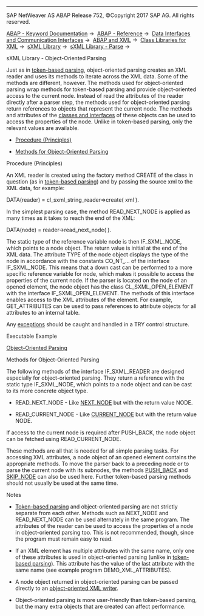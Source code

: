   

* * *

SAP NetWeaver AS ABAP Release 752, ©Copyright 2017 SAP AG. All rights reserved.

[ABAP - Keyword Documentation](https://help.sap.com/doc/abapdocu_752_index_htm/7.52/en-US/abenabap.htm) →  [ABAP - Reference](https://help.sap.com/doc/abapdocu_752_index_htm/7.52/en-US/abenabap_reference.htm) →  [Data Interfaces and Communication Interfaces](https://help.sap.com/doc/abapdocu_752_index_htm/7.52/en-US/abenabap_data_communication.htm) →  [ABAP and XML](https://help.sap.com/doc/abapdocu_752_index_htm/7.52/en-US/abenabap_xml.htm) →  [Class Libraries for XML](https://help.sap.com/doc/abapdocu_752_index_htm/7.52/en-US/abenabap_xml_libs.htm) →  [sXML Library](https://help.sap.com/doc/abapdocu_752_index_htm/7.52/en-US/abenabap_sxml_lib.htm) →  [sXML Library - Parse](https://help.sap.com/doc/abapdocu_752_index_htm/7.52/en-US/abenabap_sxml_lib_parse.htm) → 

sXML Library - Object-Oriented Parsing

Just as in [token-based parsing](https://help.sap.com/doc/abapdocu_752_index_htm/7.52/en-US/abenabap_sxml_lib_parse_iterative.htm), object-oriented parsing creates an XML reader and uses its methods to iterate across the XML data. Some of the methods are different, however. The methods used for object-oriented parsing wrap methods for token-based parsing and provide object-oriented access to the current node. Instead of read the attributes of the reader directly after a parser step, the methods used for object-oriented parsing return references to objects that represent the current node. The methods and attributes of the [classes and interfaces](https://help.sap.com/doc/abapdocu_752_index_htm/7.52/en-US/abenabap_sxml_lib_entities.htm) of these objects can be used to access the properties of the node. Unlike in token-based parsing, only the relevant values are available.

-   [Procedure (Principles)](#@@ITOC@@ABENABAP_SXML_LIB_PARSE_OO_1)

-   [Methods for Object-Oriented Parsing](#@@ITOC@@ABENABAP_SXML_LIB_PARSE_OO_2)

Procedure (Principles)

An XML reader is created using the factory method CREATE of the class in question (as in [token-based parsing](https://help.sap.com/doc/abapdocu_752_index_htm/7.52/en-US/abenabap_sxml_lib_parse_iterative.htm)) and by passing the source xml to the XML data, for example:

DATA(reader) = cl\_sxml\_string\_reader=>create( xml ).

In the simplest parsing case, the method READ\_NEXT\_NODE is applied as many times as it takes to reach the end of the XML:

DATA(node) = reader->read\_next\_node( ).

The static type of the reference variable node is then IF\_SXML\_NODE, which points to a node object. The return value is initial at the end of the XML data. The attribute TYPE of the node object displays the type of the node in accordance with the constants CO\_NT\_... of the interface IF\_SXML\_NODE. This means that a down cast can be performed to a more specific reference variable for node, which makes it possible to access the properties of the current node. If the parser is located on the node of an opened element, the node object has the class CL\_SXML\_OPEN\_ELEMENT with the interface IF\_SXML\_OPEN\_ELEMENT. The methods of this interface enables access to the XML attributes of the element. For example, GET\_ATTRIBUTES can be used to pass references to attribute objects for all attributes to an internal table.

Any [exceptions](https://help.sap.com/doc/abapdocu_752_index_htm/7.52/en-US/abenabap_sxml_lib_exceptions.htm) should be caught and handled in a TRY control structure.

Executable Example

[Object-Oriented Parsing](https://help.sap.com/doc/abapdocu_752_index_htm/7.52/en-US/abensxml_oo_parsing_abexa.htm)

Methods for Object-Oriented Parsing

The following methods of the interface IF\_SXML\_READER are designed especially for object-oriented parsing. They return a reference with the static type IF\_SXML\_NODE, which points to a node object and can be cast to its more concrete object type.

-   READ\_NEXT\_NODE - Like [NEXT\_NODE](https://help.sap.com/doc/abapdocu_752_index_htm/7.52/en-US/abenabap_sxml_lib_parse_iterative.htm) but with the return value NODE.

-   READ\_CURRENT\_NODE - Like [CURRENT\_NODE](https://help.sap.com/doc/abapdocu_752_index_htm/7.52/en-US/abenabap_sxml_lib_parse_iterative.htm) but with the return value NODE.

If access to the current node is required after PUSH\_BACK, the node object can be fetched using READ\_CURRENT\_NODE.

These methods are all that is needed for all simple parsing tasks. For accessing XML attributes, a node object of an opened element contains the appropriate methods. To move the parser back to a preceding node or to parse the current node with its subnodes, the methods [PUSH\_BACK](https://help.sap.com/doc/abapdocu_752_index_htm/7.52/en-US/abenabap_sxml_lib_parse_iterative.htm) and [SKIP\_NODE](https://help.sap.com/doc/abapdocu_752_index_htm/7.52/en-US/abenabap_sxml_lib_parse_iterative.htm) can also be used here. Further token-based parsing methods should not usually be used at the same time.

Notes

-   [Token-based parsing](https://help.sap.com/doc/abapdocu_752_index_htm/7.52/en-US/abenabap_sxml_lib_parse_iterative.htm) and object-oriented parsing are not strictly separate from each other. Methods such as NEXT\_NODE and READ\_NEXT\_NODE can be used alternately in the same program. The attributes of the reader can be used to access the properties of a node in object-oriented parsing too. This is not recommended, though, since the program must remain easy to read.

-   If an XML element has multiple attributes with the same name, only one of these attributes is used in object-oriented parsing (unlike in [token-based parsing](https://help.sap.com/doc/abapdocu_752_index_htm/7.52/en-US/abenabap_sxml_lib_parse_iterative.htm)). This attribute has the value of the last attribute with the same name (see example program DEMO\_XML\_ATTRIBUTES).

-   A node object returned in object-oriented parsing can be passed directly to an [object-oriented XML writer](https://help.sap.com/doc/abapdocu_752_index_htm/7.52/en-US/abenabap_sxml_lib_render_oo.htm).

-   Object-oriented parsing is more user-friendly than token-based parsing, but the many extra objects that are created can affect performance.